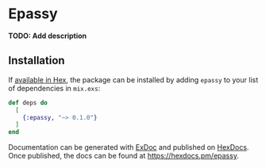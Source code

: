 # Epassy

**TODO: Add description**

## Installation

If [available in Hex](https://hex.pm/docs/publish), the package can be installed
by adding `epassy` to your list of dependencies in `mix.exs`:

```elixir
def deps do
  [
    {:epassy, "~> 0.1.0"}
  ]
end
```

Documentation can be generated with [ExDoc](https://github.com/elixir-lang/ex_doc)
and published on [HexDocs](https://hexdocs.pm). Once published, the docs can
be found at <https://hexdocs.pm/epassy>.

